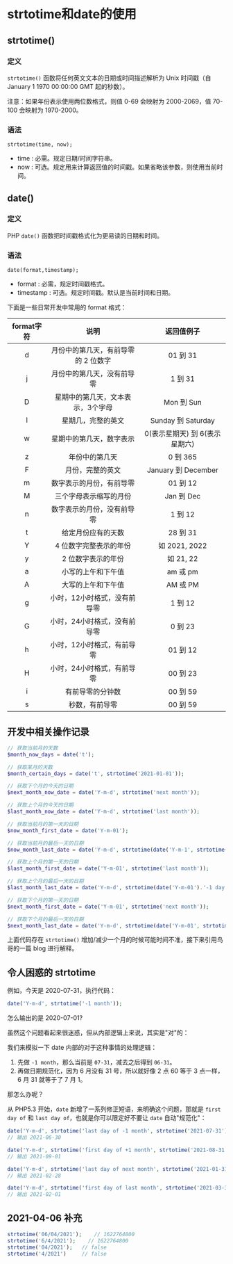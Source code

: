 # strtotime和date的使用

## strtotime()

### 定义
`strtotime()` 函数将任何英文文本的日期或时间描述解析为 Unix 时间戳（自 January 1 1970 00:00:00 GMT 起的秒数）。

注意：如果年份表示使用两位数格式，则值 0-69 会映射为 2000-2069，值 70-100 会映射为 1970-2000。

### 语法
```
strtotime(time, now);
```

+ time : 必需。规定日期/时间字符串。
+ now : 可选。规定用来计算返回值的时间戳。如果省略该参数，则使用当前时间。

## date()

### 定义
PHP `date()` 函数把时间戳格式化为更易读的日期和时间。

### 语法
```
date(format,timestamp);
```

+ format : 必需，规定时间戳格式。
+ timestamp : 可选。规定时间戳。默认是当前时间和日期。

下面是一些日常开发中常用的 format 格式：

| format字符 | 说明 | 返回值例子 |
| :-------: | :--: | :-------: |
| d | 月份中的第几天，有前导零的 2 位数字 | 01 到 31 |
| j | 月份中的第几天，没有前导零 | 1 到 31 |
| D | 星期中的第几天，文本表示，3个字母 | Mon 到 Sun |
| l | 星期几，完整的英文 | Sunday 到 Saturday |
| w | 星期中的第几天，数字表示 | 0(表示星期天) 到 6(表示星期六) |
| z | 年份中的第几天 | 0 到 365 |
| F | 月份，完整的英文 | January 到 December |
| m | 数字表示的月份，有前导零 | 01 到 12 |
| M | 三个字母表示缩写的月份 | Jan 到 Dec |
| n | 数字表示的月份，没有前导零 | 1 到 12 |
| t | 给定月份应有的天数 | 28 到 31 |
| Y | 4 位数字完整表示的年份 | 如 2021, 2022 |
| y | 2 位数字表示的年份 | 如 21, 22 |
| a | 小写的上午和下午值 | am 或 pm |
| A | 大写的上午和下午值 | AM 或 PM |
| g | 小时，12小时格式，没有前导零 | 1 到 12 |
| G | 小时，24小时格式，没有前导零 | 0 到 23 |
| h | 小时，12小时格式，有前导零 | 01 到 12 |
| H | 小时，24小时格式，有前导零 | 00 到 23 |
| i | 有前导零的分钟数 | 00 到 59 |
| s | 秒数，有前导零 | 00 到 59 |

## 开发中相关操作记录

```php
// 获取当前月的天数
$month_now_days = date('t');

// 获取某月的天数
$month_certain_days = date('t', strtotime('2021-01-01'));

// 获取下个月的今天的日期
$next_month_now_date = date('Y-m-d', strtotime('next month'));

// 获取上个月的今天的日期
$last_month_now_date = date('Y-m-d', strtotime('last month'));

// 获取当前月的第一天的日期
$now_month_first_date = date('Y-m-01');

// 获取当前月的最后一天的日期
$now_month_last_date = date('Y-m-d', strtotime(date('Y-m-1', strtotime('next month')).'-1 day'));

// 获取上个月的第一天的日期
$last_month_first_date = date('Y-m-01', strtotime('last month'));

// 获取上个月的最后一天的日期
$last_month_last_date = date('Y-m-d', strtotime(date('Y-m-01').'-1 day'));

// 获取下个月的第一天的日期
$next_month_first_date = date('Y-m-01', strtotime('next month'));

// 获取下个月的最后一天的日期
$next_month_last_date = date('Y-m-d', strtotime(date('Y-m-01', strtotime('next month')).'+1 month -1 day'));
```

上面代码存在 `strtotime()` 增加/减少一个月的时候可能时间不准，接下来引用鸟哥的一篇 blog 进行解释。

## 令人困惑的 strtotime

例如，今天是 2020-07-31，执行代码：

```php
date('Y-m-d', strtotime('-1 month'));
```

怎么输出的是 2020-07-01?

虽然这个问题看起来很迷惑，但从内部逻辑上来说，其实是"对"的：

我们来模拟一下 date 内部的对于这种事情的处理逻辑：

1. 先做 `-1 month`，那么当前是 `07-31`，减去之后得到 `06-31`。
2. 再做日期规范化，因为 6 月没有 31 号，所以就好像 2 点 60 等于 3 点一样，6 月 31 就等于了 7 月 1。

那怎么办呢？

从 PHP5.3 开始，`date` 新增了一系列修正短语，来明确这个问题，那就是 `first day of` 和 `last day of`，也就是你可以限定好不要让 `date` 自动"规范化"：

```php
date('Y-m-d', strtotime('last day of -1 month', strtotime('2021-07-31')));
// 输出 2021-06-30

date('Y-m-d', strtotime('first day of +1 month', strtotime('2021-08-31')));
// 输出 2021-09-01

date('Y-m-d', strtotime('last day of next month', strtotime('2021-01-31')));
// 输出 2021-02-28

date('Y-m-d', strtotime('first day of last month', strtotime('2021-03-31')));
// 输出 2021-02-01
```

## 2021-04-06 补充

```php
strtotime('06/04/2021');    // 1622764800
strtotime('6/4/2021');    // 1622764800
strtotime('04/2021');   // false
strtotime('4/2021')     // false
```